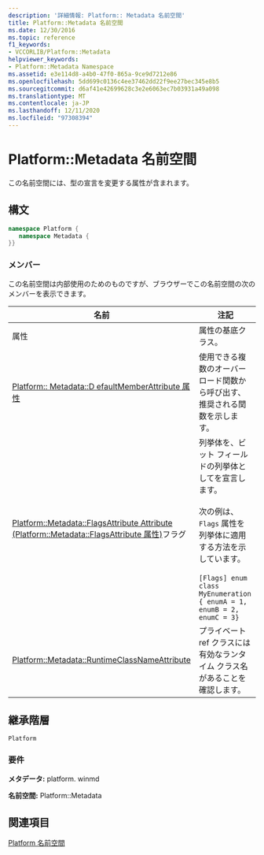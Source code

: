 ```yaml
---
description: '詳細情報: Platform:: Metadata 名前空間'
title: Platform::Metadata 名前空間
ms.date: 12/30/2016
ms.topic: reference
f1_keywords:
- VCCORLIB/Platform::Metadata
helpviewer_keywords:
- Platform::Metadata Namespace
ms.assetid: e3e114d8-a4b0-47f0-865a-9ce9d7212e86
ms.openlocfilehash: 5dd699c0136c4ee37462dd22f9ee27bec345e8b5
ms.sourcegitcommit: d6af41e42699628c3e2e6063ec7b03931a49a098
ms.translationtype: MT
ms.contentlocale: ja-JP
ms.lasthandoff: 12/11/2020
ms.locfileid: "97308394"
---
```

# <a name="platformmetadata-namespace"></a>Platform::Metadata 名前空間

この名前空間には、型の宣言を変更する属性が含まれます。

## <a name="syntax"></a>構文

```cpp
namespace Platform {
   namespace Metadata {
}}
```

### <a name="members"></a>メンバー

この名前空間は内部使用のためのものですが、ブラウザーでこの名前空間の次のメンバーを表示できます。

|名前|注記|
|----------|------------|
|属性|属性の基底クラス。|
|[Platform:: Metadata::D efaultMemberAttribute 属性](../cppcx/platform-metadata-defaultmemberattribute-attribute.md)|使用できる複数のオーバーロード関数から呼び出す、推奨される関数を示します。|
|[Platform::Metadata::FlagsAttribute Attribute (Platform::Metadata::FlagsAttribute 属性)](../cppcx/platform-metadata-flagsattribute-attribute.md)フラグ|列挙体を、ビット フィールドの列挙体としてを宣言します。<br /><br /> 次の例は、 `Flags` 属性を列挙体に適用する方法を示しています。<br /><br /> `[Flags] enum class MyEnumeration { enumA = 1, enumB = 2, enumC = 3}`|
|[Platform::Metadata::RuntimeClassNameAttribute](../cppcx/platform-metadata-runtimeclassname.md)|プライベート ref クラスには有効なランタイム クラス名があることを確認します。|

## <a name="inheritance-hierarchy"></a>継承階層

`Platform`

### <a name="requirements"></a>要件

**メタデータ:** platform. winmd

**名前空間:** Platform::Metadata

## <a name="see-also"></a>関連項目

[Platform 名前空間](platform-namespace-c-cx.md)
